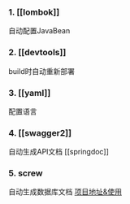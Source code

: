 ### 1. [[lombok]]
自动配置JavaBean
### 2. [[devtools]]
build时自动重新部署
### 3. [[yaml]]
配置语言
### 4. [[swagger2]]
自动生成API文档
[[springdoc]]
### 5. screw
自动生成数据库文档
[项目地址&使用](https://gitee.com/leshalv/screw/tree/master/)